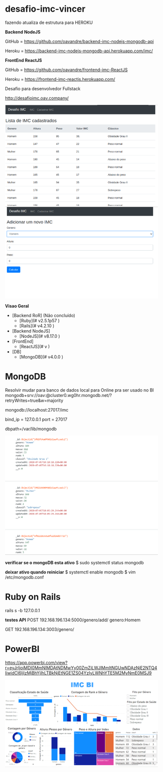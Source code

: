 # desafio-imc-vincer

fazendo atualiza de estrutura para HEROKU

 **Backend NodeJS**
 
GitHub = https://github.com/oavandre/backend-imc-nodejs-mongodb-api

Heroku = https://backend-imc-nodejs-mongodb-api.herokuapp.com/imc/

**FrontEnd ReactJS**

GitHub = https://github.com/oavandre/frontend-imc-ReactJS

Heroku = https://frontend-imc-reactjs.herokuapp.com/

Desafio para desenvolvedor Fullstack

http://desafioimc.oav.company/

![Screenshot](IMC_1.png)
![Screenshot](IMC_2.png)

**Visao Geral**
- [Backend RoR] (Não concluído)
    - [Ruby](# v2.5.1p57 )
    - [Rails](# v4.2.10 )
 - [Backend NodeJS] 
    - [NodeJS](# v8.17.0 )
- [FrontEnd]
    - [ReactJS](# v )
- [DB]
    - [MongoDB](# v4.0.0 )



# MongoDB

Resolvir mudar para banco de dados local para Online pra ser usado no BI
mongodb+srv://oav:<pa7663GE>@cluster0.wg0hr.mongodb.net/<dbname>?retryWrites=true&w=majority

mongodb://localhost:27017/imc

bind_ip = 127.0.0.1
port = 27017

dbpath=/var/lib/mongodb

![Screenshot](IMC_MongoDB.png)

**verificar se o mongoDB esta ativo**
$ sudo systemctl status mongodb


**deixar ativo quando reiniciar**
$ systemctl enable mongodb
$ vim /etc/mongodb.conf


# Ruby on Rails

rails s -b 127.0.0.1

**testes API**
POST 192.168.196.134:5000/genero/add/
genero:Homem

GET 192.168.196.134:3003/genero/


# PowerBI
https://app.powerbi.com/view?r=eyJrIjoiMDI0MmNlMDAtNDMwYy00ZmZiLWJlMmItNGUwNDAzNjE2NTQ4IiwidCI6IjIzMjBhYjlhLTBkNjEtNGE1ZS04YzIyLWNhYTE5M2MyNmE0MSJ9



![Screenshot](IMC_BI.png)

